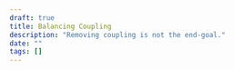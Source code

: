 ```yaml
---
draft: true
title: Balancing Coupling
description: "Removing coupling is not the end-goal."
date: ""
tags: []
---
```


